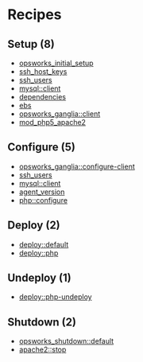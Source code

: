 # Recipes

## Setup (8)

- [opsworks_initial_setup][1]
- [ssh_host_keys][2]
- [ssh_users][3]
- [mysql::client][4]
- [dependencies][5]
- [ebs][6]
- [opsworks_ganglia::client][7]
- [mod_php5_apache2][8]

## Configure (5)

- [opsworks_ganglia::configure-client][9]
- [ssh_users][2]
- [mysql::client][4]
- [agent_version][9]
- [php::configure][10]

## Deploy (2)

- [deploy::default][11]
- [deploy::php][12]

## Undeploy (1)

- [deploy::php-undeploy][13]

## Shutdown (2)

- [opsworks_shutdown::default][14]
- [apache2::stop][15]

[1]: https://github.com/aws/opsworks-cookbooks/blob/release-chef-11.10/opsworks_initial_setup/recipes/default.rb
[2]: https://github.com/aws/opsworks-cookbooks/blob/release-chef-11.10/ssh_host_keys/recipes/default.rb
[3]: https://github.com/aws/opsworks-cookbooks/blob/release-chef-11.10/ssh_users/recipes/default.rb
[4]: https://github.com/aws/opsworks-cookbooks/blob/release-chef-11.10/mysql/recipes/client.rb
[5]: https://github.com/aws/opsworks-cookbooks/blob/release-chef-11.10/dependencies/recipes/default.rb
[6]: https://github.com/aws/opsworks-cookbooks/blob/release-chef-11.10/ebs/recipes/default.rb
[7]: https://github.com/aws/opsworks-cookbooks/blob/release-chef-11.10/opsworks_ganglia/recipes/client.rb
[8]: https://github.com/aws/opsworks-cookbooks/blob/release-chef-11.10/mod_php5_apache2/recipes/default.rb
[9]: https://github.com/aws/opsworks-cookbooks/blob/release-chef-11.10/agent_version/recipes/default.rb
[10]: https://github.com/aws/opsworks-cookbooks/blob/release-chef-11.10/php/recipes/configure.rb
[11]: https://github.com/aws/opsworks-cookbooks/blob/release-chef-11.10/deploy/recipes/default.rb
[12]: https://github.com/aws/opsworks-cookbooks/blob/release-chef-11.10/deploy/recipes/php.rb
[13]: https://github.com/aws/opsworks-cookbooks/blob/release-chef-11.10/deploy/recipes/php-undeploy.rb
[14]: https://github.com/aws/opsworks-cookbooks/blob/release-chef-11.10/opsworks_shutdown/recipes/default.rb
[15]: https://github.com/aws/opsworks-cookbooks/blob/release-chef-11.10/apache2/recipes/stop.rb
